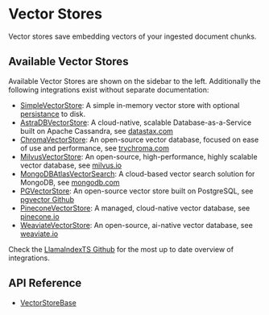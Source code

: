 # Vector Stores

Vector stores save embedding vectors of your ingested document chunks.

## Available Vector Stores

Available Vector Stores are shown on the sidebar to the left. Additionally the following integrations exist without separate documentation:

- [SimpleVectorStore](../../../api/classes/SimpleVectorStore.md): A simple in-memory vector store with optional [persistance](../index.md#local-storage) to disk.
- [AstraDBVectorStore](../../../api/classes/AstraDBVectorStore.md): A cloud-native, scalable Database-as-a-Service built on Apache Cassandra, see [datastax.com](https://www.datastax.com/products/datastax-astra)
- [ChromaVectorStore](../../../api/classes/ChromaVectorStore.md): An open-source vector database, focused on ease of use and performance, see [trychroma.com](https://www.trychroma.com/)
- [MilvusVectorStore](../../../api/classes/MilvusVectorStore.md): An open-source, high-performance, highly scalable vector database, see [milvus.io](https://milvus.io/)
- [MongoDBAtlasVectorSearch](../../../api/classes/MongoDBAtlasVectorSearch.md): A cloud-based vector search solution for MongoDB, see [mongodb.com](https://www.mongodb.com/products/platform/atlas-vector-search)
- [PGVectorStore](../../../api/classes/PGVectorStore.md): An open-source vector store built on PostgreSQL, see [pgvector Github](https://github.com/pgvector/pgvector)
- [PineconeVectorStore](../../../api/classes/PineconeVectorStore.md): A managed, cloud-native vector database, see [pinecone.io](https://www.pinecone.io/)
- [WeaviateVectorStore](../../../api/classes/WeaviateVectorStore.md): An open-source, ai-native vector database, see [weaviate.io](https://weaviate.io/)

Check the [LlamaIndexTS Github](https://github.com/run-llama/LlamaIndexTS) for the most up to date overview of integrations.

## API Reference

- [VectorStoreBase](../../../api/classes/VectorStoreBase.md)
